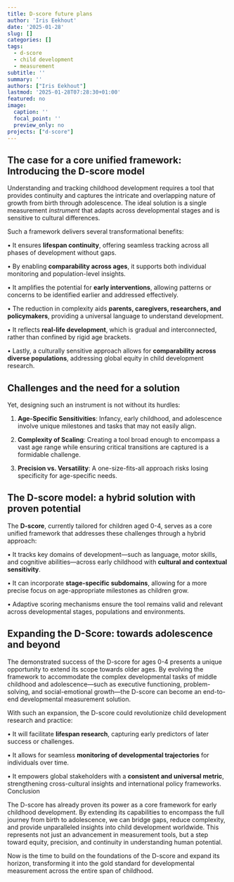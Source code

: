 ```yaml
---
title: D-score future plans
author: 'Iris Eekhout'
date: '2025-01-28'
slug: []
categories: []
tags:
  - d-score
  - child development
  - measurement
subtitle: ''
summary: ''
authors: ["Iris Eekhout"]
lastmod: '2025-01-28T07:28:30+01:00'
featured: no
image:
  caption: ''
  focal_point: ''
  preview_only: no
projects: ["d-score"]
---
```


## The case for a core unified framework: Introducing the D-score model

Understanding and tracking childhood development requires a tool that provides continuity and captures the intricate and overlapping nature of growth from birth through adolescence. The ideal solution is a single measurement *instrument* that adapts across developmental stages and is sensitive to cultural differences. 

Such a framework delivers several transformational benefits:

•	It ensures **lifespan continuity**, offering seamless tracking across all phases of development without gaps.

•	By enabling **comparability across ages**, it supports both individual monitoring and population-level insights.

•	It amplifies the potential for **early interventions**, allowing patterns or concerns to be identified earlier and addressed effectively.

•	The reduction in complexity aids **parents, caregivers, researchers, and policymakers**, providing a universal language to understand development.

•	It reflects **real-life development**, which is gradual and interconnected, rather than confined by rigid age brackets.

•	Lastly, a culturally sensitive approach allows for **comparability across diverse populations**, addressing global equity in child development research.

## Challenges and the need for a solution

Yet, designing such an instrument is not without its hurdles:

1.	**Age-Specific Sensitivities**: Infancy, early childhood, and adolescence involve unique milestones and tasks that may not easily align.

2.	**Complexity of Scaling**: Creating a tool broad enough to encompass a vast age range while ensuring critical transitions are captured is a formidable challenge.

3.	**Precision vs. Versatility**: A one-size-fits-all approach risks losing specificity for age-specific needs.

## The D-score model: a hybrid solution with proven potential

The **D-score**, currently tailored for children aged 0-4, serves as a core unified framework that addresses these challenges through a hybrid approach:

•	It tracks key domains of development—such as language, motor skills, and cognitive abilities—across early childhood with **cultural and contextual sensitivity**.

•	It can incorporate **stage-specific subdomains**, allowing for a more precise focus on age-appropriate milestones as children grow.

•	Adaptive scoring mechanisms ensure the tool remains valid and relevant across developmental stages, populations and environments.

## Expanding the D-Score: towards adolescence and beyond

The demonstrated success of the D-score for ages 0-4 presents a unique opportunity to extend its scope towards older ages. By evolving the framework to accommodate the complex developmental tasks of middle childhood and adolescence—such as executive functioning, problem-solving, and social-emotional growth—the D-score can become an end-to-end developmental measurement solution.

With such an expansion, the D-score could revolutionize child development research and practice:

•	It will facilitate **lifespan research**, capturing early predictors of later success or challenges.

•	It allows for seamless **monitoring of developmental trajectories** for individuals over time.

•	It empowers global stakeholders with a **consistent and universal metric**, strengthening cross-cultural insights and international policy frameworks.
Conclusion

The D-score has already proven its power as a core framework for early childhood development. By extending its capabilities to encompass the full journey from birth to adolescence, we can bridge gaps, reduce complexity, and provide unparalleled insights into child development worldwide. This represents not just an advancement in measurement tools, but a step toward equity, precision, and continuity in understanding human potential.

Now is the time to build on the foundations of the D-score and expand its horizon, transforming it into the gold standard for developmental measurement across the entire span of childhood.


